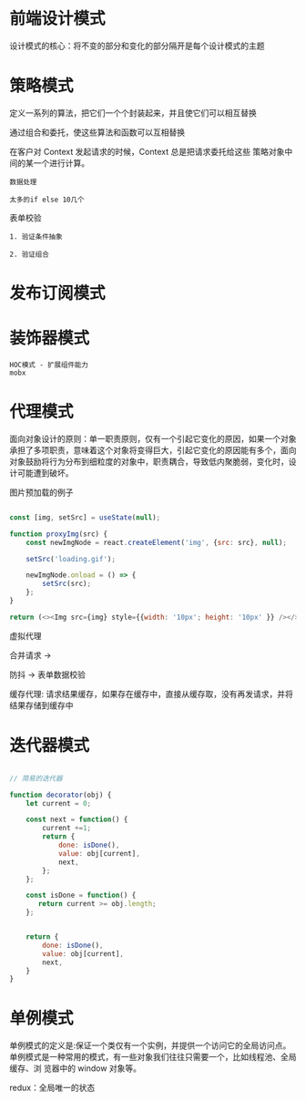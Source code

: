# 前端设计模式

设计模式的核心：将不变的部分和变化的部分隔开是每个设计模式的主题


# 策略模式
   定义一系列的算法，把它们一个个封装起来，并且使它们可以相互替换

   通过组合和委托，使这些算法和函数可以互相替换

   在客户对 Context 发起请求的时候，Context 总是把请求委托给这些 策略对象中间的某一个进行计算。

    数据处理

    太多的if else 10几个


   表单校验

    1. 验证条件抽象

    2. 验证组合



# 发布订阅模式



# 装饰器模式
    HOC模式 - 扩展组件能力
    mobx



# 代理模式
   面向对象设计的原则：单一职责原则，仅有一个引起它变化的原因，如果一个对象承担了多项职责，意味着这个对象将变得巨大，引起它变化的原因能有多个，面向对象鼓励将行为分布到细粒度的对象中，职责耦合，导致低内聚脆弱，变化时，设计可能遭到破坏。


   图片预加载的例子

```js

const [img, setSrc] = useState(null);

function proxyImg(src) {
    const newImgNode = react.createElement('img', {src: src}, null);

    setSrc('loading.gif');

    newImgNode.onload = () => {
        setSrc(src);
    };
}

return (<><Img src={img} style={{width: '10px'; height: '10px' }} /></>)

```


虚拟代理

合并请求 ->

防抖  -> 表单数据校验


缓存代理: 请求结果缓存，如果存在缓存中，直接从缓存取，没有再发请求，并将结果存储到缓存中



# 迭代器模式

```js

// 简易的迭代器

function decorator(obj) {
    let current = 0;

    const next = function() {
        current +=1;
        return {
            done: isDone(),
            value: obj[current],
            next,
        };
    };

    const isDone = function() {
       return current >= obj.length;
    };


    return {
        done: isDone(),
        value: obj[current],
        next,
    }
}

```

# 单例模式

单例模式的定义是:保证一个类仅有一个实例，并提供一个访问它的全局访问点。
单例模式是一种常用的模式，有一些对象我们往往只需要一个，比如线程池、全局缓存、浏 览器中的 window 对象等。

redux：全局唯一的状态



